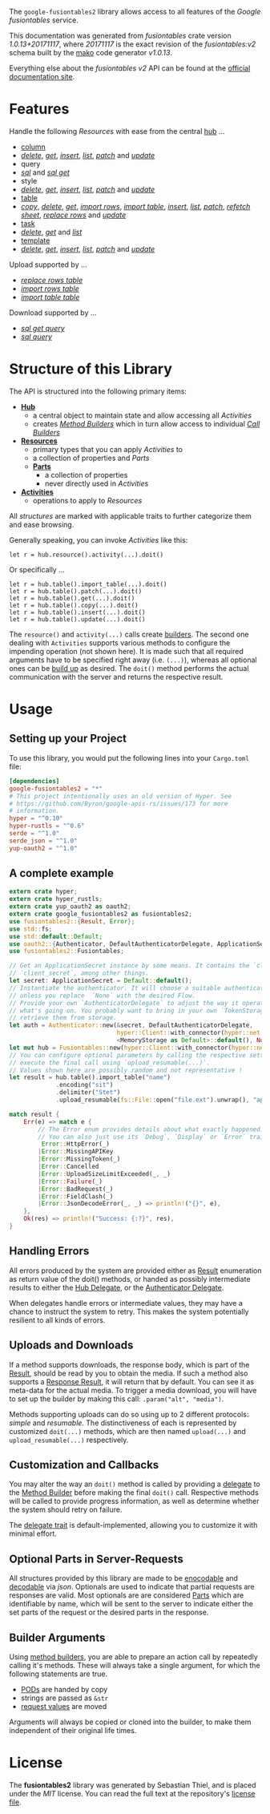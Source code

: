 <!---
DO NOT EDIT !
This file was generated automatically from 'src/mako/api/README.md.mako'
DO NOT EDIT !
-->
The `google-fusiontables2` library allows access to all features of the *Google fusiontables* service.

This documentation was generated from *fusiontables* crate version *1.0.13+20171117*, where *20171117* is the exact revision of the *fusiontables:v2* schema built by the [mako](http://www.makotemplates.org/) code generator *v1.0.13*.

Everything else about the *fusiontables* *v2* API can be found at the
[official documentation site](https://developers.google.com/fusiontables).
# Features

Handle the following *Resources* with ease from the central [hub](https://docs.rs/google-fusiontables2/1.0.13+20171117/google_fusiontables2/struct.Fusiontables.html) ... 

* [column](https://docs.rs/google-fusiontables2/1.0.13+20171117/google_fusiontables2/struct.Column.html)
 * [*delete*](https://docs.rs/google-fusiontables2/1.0.13+20171117/google_fusiontables2/struct.ColumnDeleteCall.html), [*get*](https://docs.rs/google-fusiontables2/1.0.13+20171117/google_fusiontables2/struct.ColumnGetCall.html), [*insert*](https://docs.rs/google-fusiontables2/1.0.13+20171117/google_fusiontables2/struct.ColumnInsertCall.html), [*list*](https://docs.rs/google-fusiontables2/1.0.13+20171117/google_fusiontables2/struct.ColumnListCall.html), [*patch*](https://docs.rs/google-fusiontables2/1.0.13+20171117/google_fusiontables2/struct.ColumnPatchCall.html) and [*update*](https://docs.rs/google-fusiontables2/1.0.13+20171117/google_fusiontables2/struct.ColumnUpdateCall.html)
* query
 * [*sql*](https://docs.rs/google-fusiontables2/1.0.13+20171117/google_fusiontables2/struct.QuerySqlCall.html) and [*sql get*](https://docs.rs/google-fusiontables2/1.0.13+20171117/google_fusiontables2/struct.QuerySqlGetCall.html)
* style
 * [*delete*](https://docs.rs/google-fusiontables2/1.0.13+20171117/google_fusiontables2/struct.StyleDeleteCall.html), [*get*](https://docs.rs/google-fusiontables2/1.0.13+20171117/google_fusiontables2/struct.StyleGetCall.html), [*insert*](https://docs.rs/google-fusiontables2/1.0.13+20171117/google_fusiontables2/struct.StyleInsertCall.html), [*list*](https://docs.rs/google-fusiontables2/1.0.13+20171117/google_fusiontables2/struct.StyleListCall.html), [*patch*](https://docs.rs/google-fusiontables2/1.0.13+20171117/google_fusiontables2/struct.StylePatchCall.html) and [*update*](https://docs.rs/google-fusiontables2/1.0.13+20171117/google_fusiontables2/struct.StyleUpdateCall.html)
* [table](https://docs.rs/google-fusiontables2/1.0.13+20171117/google_fusiontables2/struct.Table.html)
 * [*copy*](https://docs.rs/google-fusiontables2/1.0.13+20171117/google_fusiontables2/struct.TableCopyCall.html), [*delete*](https://docs.rs/google-fusiontables2/1.0.13+20171117/google_fusiontables2/struct.TableDeleteCall.html), [*get*](https://docs.rs/google-fusiontables2/1.0.13+20171117/google_fusiontables2/struct.TableGetCall.html), [*import rows*](https://docs.rs/google-fusiontables2/1.0.13+20171117/google_fusiontables2/struct.TableImportRowCall.html), [*import table*](https://docs.rs/google-fusiontables2/1.0.13+20171117/google_fusiontables2/struct.TableImportTableCall.html), [*insert*](https://docs.rs/google-fusiontables2/1.0.13+20171117/google_fusiontables2/struct.TableInsertCall.html), [*list*](https://docs.rs/google-fusiontables2/1.0.13+20171117/google_fusiontables2/struct.TableListCall.html), [*patch*](https://docs.rs/google-fusiontables2/1.0.13+20171117/google_fusiontables2/struct.TablePatchCall.html), [*refetch sheet*](https://docs.rs/google-fusiontables2/1.0.13+20171117/google_fusiontables2/struct.TableRefetchSheetCall.html), [*replace rows*](https://docs.rs/google-fusiontables2/1.0.13+20171117/google_fusiontables2/struct.TableReplaceRowCall.html) and [*update*](https://docs.rs/google-fusiontables2/1.0.13+20171117/google_fusiontables2/struct.TableUpdateCall.html)
* [task](https://docs.rs/google-fusiontables2/1.0.13+20171117/google_fusiontables2/struct.Task.html)
 * [*delete*](https://docs.rs/google-fusiontables2/1.0.13+20171117/google_fusiontables2/struct.TaskDeleteCall.html), [*get*](https://docs.rs/google-fusiontables2/1.0.13+20171117/google_fusiontables2/struct.TaskGetCall.html) and [*list*](https://docs.rs/google-fusiontables2/1.0.13+20171117/google_fusiontables2/struct.TaskListCall.html)
* [template](https://docs.rs/google-fusiontables2/1.0.13+20171117/google_fusiontables2/struct.Template.html)
 * [*delete*](https://docs.rs/google-fusiontables2/1.0.13+20171117/google_fusiontables2/struct.TemplateDeleteCall.html), [*get*](https://docs.rs/google-fusiontables2/1.0.13+20171117/google_fusiontables2/struct.TemplateGetCall.html), [*insert*](https://docs.rs/google-fusiontables2/1.0.13+20171117/google_fusiontables2/struct.TemplateInsertCall.html), [*list*](https://docs.rs/google-fusiontables2/1.0.13+20171117/google_fusiontables2/struct.TemplateListCall.html), [*patch*](https://docs.rs/google-fusiontables2/1.0.13+20171117/google_fusiontables2/struct.TemplatePatchCall.html) and [*update*](https://docs.rs/google-fusiontables2/1.0.13+20171117/google_fusiontables2/struct.TemplateUpdateCall.html)


Upload supported by ...

* [*replace rows table*](https://docs.rs/google-fusiontables2/1.0.13+20171117/google_fusiontables2/struct.TableReplaceRowCall.html)
* [*import rows table*](https://docs.rs/google-fusiontables2/1.0.13+20171117/google_fusiontables2/struct.TableImportRowCall.html)
* [*import table table*](https://docs.rs/google-fusiontables2/1.0.13+20171117/google_fusiontables2/struct.TableImportTableCall.html)

Download supported by ...

* [*sql get query*](https://docs.rs/google-fusiontables2/1.0.13+20171117/google_fusiontables2/struct.QuerySqlGetCall.html)
* [*sql query*](https://docs.rs/google-fusiontables2/1.0.13+20171117/google_fusiontables2/struct.QuerySqlCall.html)



# Structure of this Library

The API is structured into the following primary items:

* **[Hub](https://docs.rs/google-fusiontables2/1.0.13+20171117/google_fusiontables2/struct.Fusiontables.html)**
    * a central object to maintain state and allow accessing all *Activities*
    * creates [*Method Builders*](https://docs.rs/google-fusiontables2/1.0.13+20171117/google_fusiontables2/trait.MethodsBuilder.html) which in turn
      allow access to individual [*Call Builders*](https://docs.rs/google-fusiontables2/1.0.13+20171117/google_fusiontables2/trait.CallBuilder.html)
* **[Resources](https://docs.rs/google-fusiontables2/1.0.13+20171117/google_fusiontables2/trait.Resource.html)**
    * primary types that you can apply *Activities* to
    * a collection of properties and *Parts*
    * **[Parts](https://docs.rs/google-fusiontables2/1.0.13+20171117/google_fusiontables2/trait.Part.html)**
        * a collection of properties
        * never directly used in *Activities*
* **[Activities](https://docs.rs/google-fusiontables2/1.0.13+20171117/google_fusiontables2/trait.CallBuilder.html)**
    * operations to apply to *Resources*

All *structures* are marked with applicable traits to further categorize them and ease browsing.

Generally speaking, you can invoke *Activities* like this:

```Rust,ignore
let r = hub.resource().activity(...).doit()
```

Or specifically ...

```ignore
let r = hub.table().import_table(...).doit()
let r = hub.table().patch(...).doit()
let r = hub.table().get(...).doit()
let r = hub.table().copy(...).doit()
let r = hub.table().insert(...).doit()
let r = hub.table().update(...).doit()
```

The `resource()` and `activity(...)` calls create [builders][builder-pattern]. The second one dealing with `Activities` 
supports various methods to configure the impending operation (not shown here). It is made such that all required arguments have to be 
specified right away (i.e. `(...)`), whereas all optional ones can be [build up][builder-pattern] as desired.
The `doit()` method performs the actual communication with the server and returns the respective result.

# Usage

## Setting up your Project

To use this library, you would put the following lines into your `Cargo.toml` file:

```toml
[dependencies]
google-fusiontables2 = "*"
# This project intentionally uses an old version of Hyper. See
# https://github.com/Byron/google-apis-rs/issues/173 for more
# information.
hyper = "^0.10"
hyper-rustls = "^0.6"
serde = "^1.0"
serde_json = "^1.0"
yup-oauth2 = "^1.0"
```

## A complete example

```Rust
extern crate hyper;
extern crate hyper_rustls;
extern crate yup_oauth2 as oauth2;
extern crate google_fusiontables2 as fusiontables2;
use fusiontables2::{Result, Error};
use std::fs;
use std::default::Default;
use oauth2::{Authenticator, DefaultAuthenticatorDelegate, ApplicationSecret, MemoryStorage};
use fusiontables2::Fusiontables;

// Get an ApplicationSecret instance by some means. It contains the `client_id` and 
// `client_secret`, among other things.
let secret: ApplicationSecret = Default::default();
// Instantiate the authenticator. It will choose a suitable authentication flow for you, 
// unless you replace  `None` with the desired Flow.
// Provide your own `AuthenticatorDelegate` to adjust the way it operates and get feedback about 
// what's going on. You probably want to bring in your own `TokenStorage` to persist tokens and
// retrieve them from storage.
let auth = Authenticator::new(&secret, DefaultAuthenticatorDelegate,
                              hyper::Client::with_connector(hyper::net::HttpsConnector::new(hyper_rustls::TlsClient::new())),
                              <MemoryStorage as Default>::default(), None);
let mut hub = Fusiontables::new(hyper::Client::with_connector(hyper::net::HttpsConnector::new(hyper_rustls::TlsClient::new())), auth);
// You can configure optional parameters by calling the respective setters at will, and
// execute the final call using `upload_resumable(...)`.
// Values shown here are possibly random and not representative !
let result = hub.table().import_table("name")
             .encoding("sit")
             .delimiter("Stet")
             .upload_resumable(fs::File::open("file.ext").unwrap(), "application/octet-stream".parse().unwrap());

match result {
    Err(e) => match e {
        // The Error enum provides details about what exactly happened.
        // You can also just use its `Debug`, `Display` or `Error` traits
         Error::HttpError(_)
        |Error::MissingAPIKey
        |Error::MissingToken(_)
        |Error::Cancelled
        |Error::UploadSizeLimitExceeded(_, _)
        |Error::Failure(_)
        |Error::BadRequest(_)
        |Error::FieldClash(_)
        |Error::JsonDecodeError(_, _) => println!("{}", e),
    },
    Ok(res) => println!("Success: {:?}", res),
}

```
## Handling Errors

All errors produced by the system are provided either as [Result](https://docs.rs/google-fusiontables2/1.0.13+20171117/google_fusiontables2/enum.Result.html) enumeration as return value of 
the doit() methods, or handed as possibly intermediate results to either the 
[Hub Delegate](https://docs.rs/google-fusiontables2/1.0.13+20171117/google_fusiontables2/trait.Delegate.html), or the [Authenticator Delegate](https://docs.rs/yup-oauth2/*/yup_oauth2/trait.AuthenticatorDelegate.html).

When delegates handle errors or intermediate values, they may have a chance to instruct the system to retry. This 
makes the system potentially resilient to all kinds of errors.

## Uploads and Downloads
If a method supports downloads, the response body, which is part of the [Result](https://docs.rs/google-fusiontables2/1.0.13+20171117/google_fusiontables2/enum.Result.html), should be
read by you to obtain the media.
If such a method also supports a [Response Result](https://docs.rs/google-fusiontables2/1.0.13+20171117/google_fusiontables2/trait.ResponseResult.html), it will return that by default.
You can see it as meta-data for the actual media. To trigger a media download, you will have to set up the builder by making
this call: `.param("alt", "media")`.

Methods supporting uploads can do so using up to 2 different protocols: 
*simple* and *resumable*. The distinctiveness of each is represented by customized 
`doit(...)` methods, which are then named `upload(...)` and `upload_resumable(...)` respectively.

## Customization and Callbacks

You may alter the way an `doit()` method is called by providing a [delegate](https://docs.rs/google-fusiontables2/1.0.13+20171117/google_fusiontables2/trait.Delegate.html) to the 
[Method Builder](https://docs.rs/google-fusiontables2/1.0.13+20171117/google_fusiontables2/trait.CallBuilder.html) before making the final `doit()` call. 
Respective methods will be called to provide progress information, as well as determine whether the system should 
retry on failure.

The [delegate trait](https://docs.rs/google-fusiontables2/1.0.13+20171117/google_fusiontables2/trait.Delegate.html) is default-implemented, allowing you to customize it with minimal effort.

## Optional Parts in Server-Requests

All structures provided by this library are made to be [enocodable](https://docs.rs/google-fusiontables2/1.0.13+20171117/google_fusiontables2/trait.RequestValue.html) and 
[decodable](https://docs.rs/google-fusiontables2/1.0.13+20171117/google_fusiontables2/trait.ResponseResult.html) via *json*. Optionals are used to indicate that partial requests are responses 
are valid.
Most optionals are are considered [Parts](https://docs.rs/google-fusiontables2/1.0.13+20171117/google_fusiontables2/trait.Part.html) which are identifiable by name, which will be sent to 
the server to indicate either the set parts of the request or the desired parts in the response.

## Builder Arguments

Using [method builders](https://docs.rs/google-fusiontables2/1.0.13+20171117/google_fusiontables2/trait.CallBuilder.html), you are able to prepare an action call by repeatedly calling it's methods.
These will always take a single argument, for which the following statements are true.

* [PODs][wiki-pod] are handed by copy
* strings are passed as `&str`
* [request values](https://docs.rs/google-fusiontables2/1.0.13+20171117/google_fusiontables2/trait.RequestValue.html) are moved

Arguments will always be copied or cloned into the builder, to make them independent of their original life times.

[wiki-pod]: http://en.wikipedia.org/wiki/Plain_old_data_structure
[builder-pattern]: http://en.wikipedia.org/wiki/Builder_pattern
[google-go-api]: https://github.com/google/google-api-go-client

# License
The **fusiontables2** library was generated by Sebastian Thiel, and is placed 
under the *MIT* license.
You can read the full text at the repository's [license file][repo-license].

[repo-license]: https://github.com/Byron/google-apis-rsblob/master/LICENSE.md
